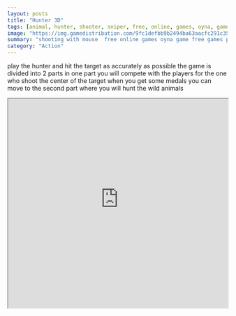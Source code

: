 ```yaml
---
layout: posts
title: "Hunter 3D"
tags: [animal, hunter, shooter, sniper, free, online, games, oyna, game, free, games, play, play, games]
image: "https://img.gamedistribution.com/9fc1defbb9b2494ba63aacfc291c3582-512x512.jpeg"
summary: "shooting with mouse  free online games oyna game free games play play games"
category: "Action"
---
```


play the hunter and hit the target as accurately as possible the game is divided into 2 parts in one part you will compete with the players for the one who shoot the center of the target when you get some medals you can move to the second part where you will hunt the wild animals

<iframe width="100%" height="480px;" src="https://html5.gamedistribution.com/9fc1defbb9b2494ba63aacfc291c3582/"></iframe>